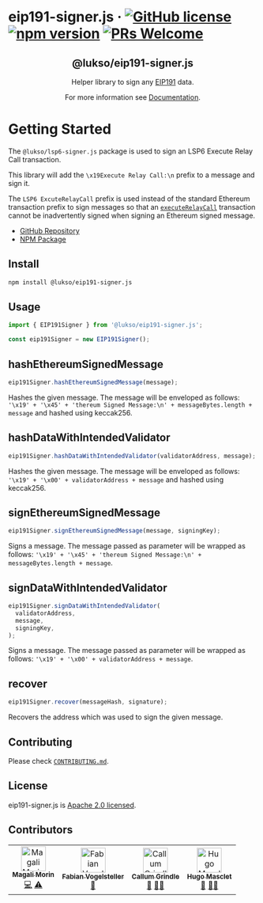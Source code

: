 # eip191-signer.js &middot; [![GitHub license](https://img.shields.io/badge/license-Apache-blue.svg)](./LICENSE) [![npm version](https://img.shields.io/npm/v/@lukso/lsp6-signer.js.svg?style=flat)](https://www.npmjs.com/package/@lukso/eip191-signer.js) [![PRs Welcome](https://img.shields.io/badge/PRs-welcome-brightgreen.svg)](https://github.com/lukso-network/tools-lsp6-signer/pulls)

<p align="center">
 <h2 align="center"><strong>@lukso/eip191-signer.js</strong></h2>
 <p align="center">Helper library to sign any <a href="https://eips.ethereum.org/EIPS/eip-191"> EIP191</a> data.
</p>

<p align="center">For more information see <a href="https://docs.lukso.tech/tools/eip191-signerjs/getting-started">Documentation</a>.</p>

# Getting Started

The `@lukso/lsp6-signer.js` package is used to sign an LSP6 Execute Relay Call transaction.

This library will add the `\x19Execute Relay Call:\n` prefix to a message and sign it.

The `LSP6 ExcuteRelayCall` prefix is used instead of the standard Ethereum transaction prefix to sign messages so that an [`executeRelayCall`](https://docs.lukso.tech/standards/smart-contracts/lsp6-key-manager#executerelaycall) transaction cannot be inadvertently signed when signing an Ethereum signed message.

- [GitHub Repository](https://github.com/lukso-network/tools-lsp6-signer)
- [NPM Package](https://www.npmjs.com/package/@lukso/eip191-signer.js)

## Install

```bash
npm install @lukso/eip191-signer.js
```

## Usage

```javascript
import { EIP191Signer } from '@lukso/eip191-signer.js';

const eip191Signer = new EIP191Signer();
```

## hashEthereumSignedMessage

```javascript
eip191Signer.hashEthereumSignedMessage(message);
```

Hashes the given message. The message will be enveloped as follows: `'\x19' + '\x45' + 'thereum Signed Message:\n' + messageBytes.length + message` and hashed using keccak256.

## hashDataWithIntendedValidator

```javascript
eip191Signer.hashDataWithIntendedValidator(validatorAddress, message);
```

Hashes the given message. The message will be enveloped as follows: `'\x19' + '\x00' + validatorAddress + message` and hashed using keccak256.

## signEthereumSignedMessage

```javascript
eip191Signer.signEthereumSignedMessage(message, signingKey);
```

Signs a message. The message passed as parameter will be wrapped as follows: `'\x19' + '\x45' + 'thereum Signed Message:\n' + messageBytes.length + message`.

## signDataWithIntendedValidator

```javascript
eip191Signer.signDataWithIntendedValidator(
  validatorAddress,
  message,
  signingKey,
);
```

Signs a message. The message passed as parameter will be wrapped as follows: `'\x19' + '\x00' + validatorAddress + message`.

## recover

```javascript
eip191Signer.recover(messageHash, signature);
```

Recovers the address which was used to sign the given message.

## Contributing

Please check [`CONTRIBUTING.md`](./CONTRIBUTING.md).

## License

eip191-signer.js is [Apache 2.0 licensed](./LICENSE).

## Contributors

<!-- ALL-CONTRIBUTORS-LIST:START - Do not remove or modify this section -->
<!-- prettier-ignore-start -->
<!-- markdownlint-disable -->
<table>
  <tbody>
    <tr>
      <td align="center"><a href="https://github.com/magalimorin18"><img src="https://avatars.githubusercontent.com/u/51906903?v=4?s=50" width="50px;" alt="Magali Morin"/><br /><sub><b>Magali Morin</b></sub></a><br /><a href="https://github.com/Fabian Vogelsteller/tools-lsp6-signer/commits?author=magalimorin18" title="Code">💻</a> <a href="https://github.com/Fabian Vogelsteller/tools-lsp6-signer/commits?author=magalimorin18" title="Tests">⚠️</a></td>
      <td align="center"><a href="https://lukso.network/"><img src="https://avatars.githubusercontent.com/u/232662?v=4?s=50" width="50px;" alt="Fabian Vogelsteller"/><br /><sub><b>Fabian Vogelsteller</b></sub></a><br /><a href="#ideas-frozeman" title="Ideas, Planning, & Feedback">🤔</a></td>
      <td align="center"><a href="https://github.com/CallumGrindle"><img src="https://avatars.githubusercontent.com/u/54543428?v=4?s=50" width="50px;" alt="Callum Grindle"/><br /><sub><b>Callum Grindle</b></sub></a><br /><a href="https://github.com/Fabian Vogelsteller/tools-lsp6-signer/pulls?q=is%3Apr+reviewed-by%3ACallumGrindle" title="Reviewed Pull Requests">👀</a> <a href="#mentoring-CallumGrindle" title="Mentoring">🧑‍🏫</a></td>
      <td align="center"><a href="http://www.hugomasclet.com/"><img src="https://avatars.githubusercontent.com/u/477945?v=4?s=50" width="50px;" alt="Hugo Masclet"/><br /><sub><b>Hugo Masclet</b></sub></a><br /><a href="https://github.com/Fabian Vogelsteller/tools-lsp6-signer/pulls?q=is%3Apr+reviewed-by%3AHugoo" title="Reviewed Pull Requests">👀</a> <a href="#mentoring-Hugoo" title="Mentoring">🧑‍🏫</a></td>
    </tr>
  </tbody>
</table>

<!-- markdownlint-restore -->
<!-- prettier-ignore-end -->

<!-- ALL-CONTRIBUTORS-LIST:END -->
